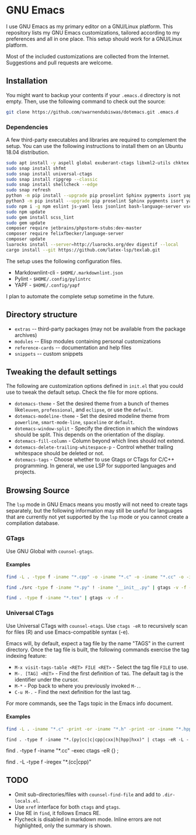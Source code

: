# GNU Emacs

I use GNU Emacs as my primary editor on a GNU/Linux platform. This repository lists my GNU Emacs customizations, tailored according to my preferences and all in one place. This setup should work for a GNU/Linux platform.

Most of the included customizations are collected from the Internet. Suggestions and pull requests are welcome.

## Installation

You might want to backup your contents if your `.emacs.d` directory is not empty. Then, use the following command to check out the source:

```Bash
git clone https://github.com/swarnendubiswas/dotemacs.git .emacs.d
```

### Dependencies

A few third-party executables and libraries are required to complement the setup. You can use the following instructions to install them on an Ubuntu 18.04 distribution.

``` Bash
sudo apt install -y aspell global exuberant-ctags libxml2-utils chktex ruby-dev tidy python-pygments python-pip python3-pip npm cppcheck composer imagemagick lua5.3 liblua5.3-dev luarocks cargo clang-9 clangd-9 clang-{format,tidy,tools}-9 clang-9-doc clang-9-examples llvm-9 lld-9 lldb-9 llvm-9-runtime pandoc
sudo snap install shfmt
sudo snap install universal-ctags
sudo snap install ripgrep --classic
sudo snap install shellcheck --edge
sudo snap refresh
python -m pip install --upgrade pip proselint Sphinx pygments isort yapf jedi==0.15.2 pylint python-language-server[all] importmagic pyls-isort pydocstyle setuptools configparser==3.8.1 backports-functools_lru_cache yamllint --user
python3 -m pip install --upgrade pip proselint Sphinx pygments isort yapf jedi==0.15.2 pylint python-language-server[all] importmagic pyls-isort pydocstyle setuptools configparser backports-functools_lru_cache yamllint cmake-language-server --user
sudo npm i -g npm eslint js-yaml less jsonlint bash-language-server vscode-html-languageserver-bin js-beautify typescript-language-server typescript vscode-css-languageserver-bin intelephense markdownlint-cli yaml-language-server vscode-json-languageserver intelephense stylelint
sudo npm update
sudo gem install scss_lint
sudo gem update
composer require jetbrains/phpstorm-stubs:dev-master
composer require felixfbecker/language-server
composer update
luarocks install --server=http://luarocks.org/dev digestif --local
cargo install --git https://github.com/latex-lsp/texlab.git
```

The setup uses the following configuration files.

+ Markdownlint-cli - `$HOME/.markdownlint.json`
+ Pylint - `$HOME/.config/pylintrc`
+ YAPF - `$HOME/.config/yapf`

I plan to automate the complete setup sometime in the future.

## Directory structure

+ `extras` -- third-party packages (may not be available from the package archives)
+ `modules` -- Elisp modules containing personal customizations
+ `reference-cards` -- documentation and help files
+ `snippets` -- custom snippets

## Tweaking the default settings

The following are customization options defined in `init.el` that you could use to tweak the default setup. Check the file for more options.

+ `dotemacs-theme` - Set the desired theme from a bunch of themes like`leuven`, `professional`, and `eclipse`, or use the `default`.
+ `dotemacs-modeline-theme` - Set the desired modeline theme from `powerline`, `smart-mode-line`, `spaceline` or `default`.
+ `dotemacs-window-split` - Specify the direction in which the windows should be split. This depends on the orientation of the display.
+ `dotemacs-fill-column` - Column beyond which lines should not extend.
+ `dotemacs-delete-trailing-whitespace-p` - Control whether trailing whitespace should be deleted or not.
+ `dotemacs-tags` - Choose whether to use Gtags or CTags for C/C++ programming. In general, we use LSP for supported languages and projects.

## Browsing Source

The `lsp` mode in GNU Emacs means you mostly will not need to create tags separately, but the following information may still be useful for languages that are currently not yet supported by the `lsp` mode or you cannot create a compilation database.

### GTags

Use GNU Global with `counsel-gtags`.

#### Examples

``` Bash
find -L . -type f -iname "*.cpp" -o -iname "*.c" -o -iname "*.cc" -o -iname "*.h" -o -iname "*.hpp" -o -iname "*.py" ! -iname "*.cu" | gtags -v -f -
```

``` Bash
find ./src -type f -iname "*.py" ! -iname "__init__.py" | gtags -v -f -
```

```Bash
find . -type f -iname "*.tex" | gtags -v -f -
```

### Universal CTags

Use Universal CTags with `counsel-etags`. Use `ctags -eR` to recursively scan for files (R) and use Emacs-compatible syntax (-e).

Emacs will, by default, expect a tag file by the name "TAGS" in the current directory. Once the tag file is built, the following  commands  exercise the tag indexing feature:

+ `M-x visit-tags-table <RET> FILE <RET>` - Select the tag file `FILE` to use.
+ `M-. [TAG] <RET>` - Find the first definition of `TAG`. The default tag is the identifier under the cursor.
+ `M-*` - Pop back to where you previously invoked `M-.`.
+ `C-u M-.` - Find the next definition for the last tag.

For more commands, see the Tags topic in the Emacs info document.

#### Examples

``` Bash
find -L . -iname "*.c" -print -or -iname "*.h" -print -or -iname "*.hpp" -print -or -iname "*.cpp" -print -or -iname "*.cc" -or -iname "*.py" -print | ctags -eR --links -L -
```

`find . -type f -iname "*.(py|cc|c|cpp|cxx|h|hpp|hxx)" | ctags -eR -L -`

find . -type f -iname "*.cc" -exec ctags -eR {} \;

find . -L -type f -iregex "*\.(cc|cpp)"

## TODO

+ Omit sub-directories/files with `counsel-find-file` and add to `.dir-locals.el`.
+ Use `xref` interface for both `ctags` and `gtags`.
+ Use RE in `find`, it follows Emacs RE.
+ Flycheck is disabled in markdown mode. Inline errors are not highlighted, only the summary is shown.
